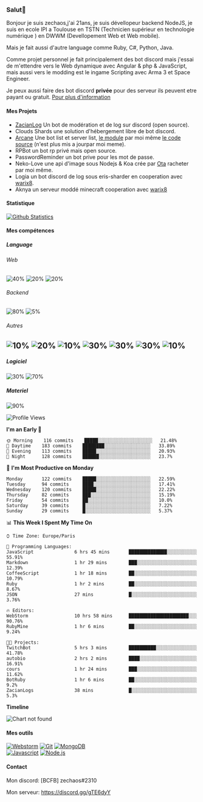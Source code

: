 ### Salut👋 

Bonjour je suis zechaos,j'ai 21ans, je suis dévellopeur backend NodeJS, je suis en ecole IPI a Toulouse en TSTN (Technicien supérieur en technologie numérique ) en DWWM (Devellopement Web et Web mobile).

Mais je fait aussi d'autre language comme Ruby, C#, Python, Java.

Comme projet personnel je fait principalement des bot discord mais j'essai de m'ettendre vers le Web dynamique avec Angular & php & JavaScript, mais aussi vers le modding est le ingame Scripting avec Arma 3 et Space Engineer.

Je peux aussi faire des bot discord **privée** pour des serveur ils peuvent etre payant ou gratuit. [Pour plus d'information](https://github.com/zechaos031/zechaos031/blob/master/info/CustomBot.md)

#### Mes Projets
  - [ZacianLog](https://github.com/zechaos031/ZacianLogs) Un bot de modération et de log sur discord (open source).
  - Clouds Shards une solution d'hébergement libre de bot discord.
  - [Arcane](https://arcane-center.xyz/) Une bot list et server list, [le module](https://www.npmjs.com/package/abcapi) par moi même [le code source](https://github.com/Arcane-Bot-Center/abcAPI) (n'est plus mis a jourpar moi meme).
  - RPBot un bot rp privé mais open source.
  - PasswordReminder un bot prive pour les mot de passe.
  - Neko-Love une api d'image sous Nodejs & Koa crée par [Ota](https://github.com/Steven-Debande) racheter par moi même.
  - Logia un bot discord de log sous eris-sharder en cooperation avec [warix8](https://github.com/warix8).
  - Aknya un serveur moddé minecraft cooperation avec [warix8](https://github.com/warix8)

#### Statistique


[![Github Statistics](https://github-readme-stats.vercel.app/api?username=zechaos031&theme=radical)](https://github.com/anuraghazra/github-readme-stats)


#### Mes compétences

##### Language
###### Web
![40%](https://progress-bar.dev/40?title=JavaScript) ![20%](https://progress-bar.dev/20?title=HTML) ![20%](https://progress-bar.dev/20?title=CSS)

###### Backend
![80%](https://progress-bar.dev/80?title=NodeJS) ![5%](https://progress-bar.dev/5?title=PHP) 




###### Autres
![10%](https://progress-bar.dev/10?title=Ruby) ![20%](https://progress-bar.dev/20?title=Python) ![10%](https://progress-bar.dev/10?title=C\#) ![30%](https://progress-bar.dev/30?title=TypeScript) ![30%](https://progress-bar.dev/30?title=Deno) ![30%](https://progress-bar.dev/30?title=CoffeeScript) ![10%](https://progress-bar.dev/10?title=Lua)
--

##### Logiciel

![30%](https://progress-bar.dev/30?title=Linux) ![70%](https://progress-bar.dev/70?title=Windows)

##### Materiel

![90%](https://progress-bar.dev/90?title=Hardware)


<!--START_SECTION:waka-->
![Profile Views](http://img.shields.io/badge/Profile%20Views-32-blue)

**I'm an Early 🐤** 

```text
🌞 Morning    116 commits    █████░░░░░░░░░░░░░░░░░░░░   21.48% 
🌆 Daytime    183 commits    ████████░░░░░░░░░░░░░░░░░   33.89% 
🌃 Evening    113 commits    █████░░░░░░░░░░░░░░░░░░░░   20.93% 
🌙 Night      128 commits    ██████░░░░░░░░░░░░░░░░░░░   23.7%

```
📅 **I'm Most Productive on Monday** 

```text
Monday       122 commits    █████░░░░░░░░░░░░░░░░░░░░   22.59% 
Tuesday      94 commits     ████░░░░░░░░░░░░░░░░░░░░░   17.41% 
Wednesday    120 commits    █████░░░░░░░░░░░░░░░░░░░░   22.22% 
Thursday     82 commits     ███░░░░░░░░░░░░░░░░░░░░░░   15.19% 
Friday       54 commits     ██░░░░░░░░░░░░░░░░░░░░░░░   10.0% 
Saturday     39 commits     █░░░░░░░░░░░░░░░░░░░░░░░░   7.22% 
Sunday       29 commits     █░░░░░░░░░░░░░░░░░░░░░░░░   5.37%

```


📊 **This Week I Spent My Time On** 

```text
⌚︎ Time Zone: Europe/Paris

💬 Programming Languages: 
JavaScript               6 hrs 45 mins       ██████████████░░░░░░░░░░░   55.91% 
Markdown                 1 hr 29 mins        ███░░░░░░░░░░░░░░░░░░░░░░   12.39% 
CoffeeScript             1 hr 18 mins        ██░░░░░░░░░░░░░░░░░░░░░░░   10.79% 
Ruby                     1 hr 2 mins         ██░░░░░░░░░░░░░░░░░░░░░░░   8.67% 
JSON                     27 mins             █░░░░░░░░░░░░░░░░░░░░░░░░   3.76%

🔥 Editors: 
WebStorm                 10 hrs 58 mins      ██████████████████████░░░   90.76% 
RubyMine                 1 hr 6 mins         ██░░░░░░░░░░░░░░░░░░░░░░░   9.24%

🐱‍💻 Projects: 
TwitchBot                5 hrs 3 mins        ██████████░░░░░░░░░░░░░░░   41.78% 
autobio                  2 hrs 2 mins        ████░░░░░░░░░░░░░░░░░░░░░   16.91% 
cours                    1 hr 24 mins        ███░░░░░░░░░░░░░░░░░░░░░░   11.62% 
BotRuby                  1 hr 6 mins         ██░░░░░░░░░░░░░░░░░░░░░░░   9.2% 
ZacianLogs               38 mins             █░░░░░░░░░░░░░░░░░░░░░░░░   5.3%

```

**Timeline**

![Chart not found](https://github.com/zechaos031/zechaos031/blob/master/charts/bar_graph.png) 


<!--END_SECTION:waka-->

#### Mes outils
[![Webstorm](https://img.shields.io/badge/Webstrom-007acc?style=for-the-badge&logo=JetBrains&logoColor=white)](https://www.jetbrains.com/)
[![Git](https://img.shields.io/badge/Git-f05032?style=for-the-badge&logo=git&logoColor=white)](https://git-scm.com/)
[![MongoDB](https://img.shields.io/badge/MongoDB-47a248?style=for-the-badge&logo=mongodb&logoColor=white)](https://www.mongodb.com/)    
[![Javascript](https://img.shields.io/badge/Javascript-f7df1e?style=for-the-badge&logo=javascript&logoColor=white)](https://developer.mozilla.org/en-US/docs/Web/JavaScript)
[![Node.js](https://img.shields.io/badge/Node.js-339933?style=for-the-badge&logo=node.js&logoColor=white)](https://nodejs.org/en/)

#### Contact
Mon discord: [BCFB] zechaos#2310

Mon serveur: https://discord.gg/gTE6dyY

